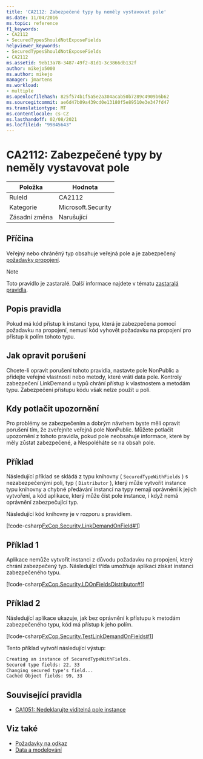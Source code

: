 ```yaml
---
title: 'CA2112: Zabezpečené typy by neměly vystavovat pole'
ms.date: 11/04/2016
ms.topic: reference
f1_keywords:
- CA2112
- SecuredTypesShouldNotExposeFields
helpviewer_keywords:
- SecuredTypesShouldNotExposeFields
- CA2112
ms.assetid: 9eb13a78-3487-49f2-81d1-3c3866db132f
author: mikejo5000
ms.author: mikejo
manager: jmartens
ms.workload:
- multiple
ms.openlocfilehash: 825f574b1f5a5e2a304acab50b7289c4909b6b62
ms.sourcegitcommit: ae6d47b09a439cd0e13180f5e89510e3e347fd47
ms.translationtype: MT
ms.contentlocale: cs-CZ
ms.lasthandoff: 02/08/2021
ms.locfileid: "99845643"
---
```

# <a name="ca2112-secured-types-should-not-expose-fields"></a>CA2112: Zabezpečené typy by neměly vystavovat pole

|Položka|Hodnota|
|-|-|
|RuleId|CA2112|
|Kategorie|Microsoft.Security|
|Zásadní změna|Narušující|

## <a name="cause"></a>Příčina
Veřejný nebo chráněný typ obsahuje veřejná pole a je zabezpečený [požadavky propojení](/dotnet/framework/misc/link-demands).

> [!NOTE]
> Toto pravidlo je zastaralé. Další informace najdete v tématu [zastaralá pravidla](fxcop-unported-deprecated-rules.md).

## <a name="rule-description"></a>Popis pravidla
Pokud má kód přístup k instanci typu, která je zabezpečena pomocí požadavku na propojení, nemusí kód vyhovět požadavku na propojení pro přístup k polím tohoto typu.

## <a name="how-to-fix-violations"></a>Jak opravit porušení
Chcete-li opravit porušení tohoto pravidla, nastavte pole NonPublic a přidejte veřejné vlastnosti nebo metody, které vrátí data pole. Kontroly zabezpečení LinkDemand u typů chrání přístup k vlastnostem a metodám typu. Zabezpečení přístupu kódu však nelze použít u polí.

## <a name="when-to-suppress-warnings"></a>Kdy potlačit upozornění
Pro problémy se zabezpečením a dobrým návrhem byste měli opravit porušení tím, že zveřejníte veřejná pole NonPublic. Můžete potlačit upozornění z tohoto pravidla, pokud pole neobsahuje informace, které by měly zůstat zabezpečené, a Nespoléháte se na obsah pole.

## <a name="example"></a>Příklad
Následující příklad se skládá z typu knihovny ( `SecuredTypeWithFields` ) s nezabezpečenými poli, typ ( `Distributor` ), který může vytvořit instance typu knihovny a chybné předávání instancí na typy nemají oprávnění k jejich vytvoření, a kód aplikace, který může číst pole instance, i když nemá oprávnění zabezpečující typ.

Následující kód knihovny je v rozporu s pravidlem.

[!code-csharp[FxCop.Security.LinkDemandOnField#1](../code-quality/codesnippet/CSharp/ca2112-secured-types-should-not-expose-fields_1.cs)]

## <a name="example-1"></a>Příklad 1
Aplikace nemůže vytvořit instanci z důvodu požadavku na propojení, který chrání zabezpečený typ. Následující třída umožňuje aplikaci získat instanci zabezpečeného typu.

[!code-csharp[FxCop.Security.LDOnFieldsDistributor#1](../code-quality/codesnippet/CSharp/ca2112-secured-types-should-not-expose-fields_2.cs)]

## <a name="example-2"></a>Příklad 2
Následující aplikace ukazuje, jak bez oprávnění k přístupu k metodám zabezpečeného typu, kód má přístup k jeho polím.

[!code-csharp[FxCop.Security.TestLinkDemandOnFields#1](../code-quality/codesnippet/CSharp/ca2112-secured-types-should-not-expose-fields_3.cs)]

Tento příklad vytvoří následující výstup:

```txt
Creating an instance of SecuredTypeWithFields.
Secured type fields: 22, 33
Changing secured type's field...
Cached Object fields: 99, 33
```

## <a name="related-rules"></a>Související pravidla

- [CA1051: Nedeklarujte viditelná pole instance](/dotnet/fundamentals/code-analysis/quality-rules/ca1051)

## <a name="see-also"></a>Viz také

- [Požadavky na odkaz](/dotnet/framework/misc/link-demands)
- [Data a modelování](/dotnet/framework/data/index)
